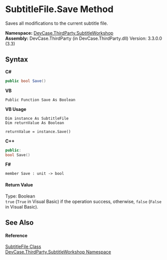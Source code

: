 # SubtitleFile.Save Method 
 

Saves all modifications to the current subtitle file.

**Namespace:**&nbsp;<a href="N_DevCase_ThirdParty_SubtitleWorkshop">DevCase.ThirdParty.SubtitleWorkshop</a><br />**Assembly:**&nbsp;DevCase.ThirdParty (in DevCase.ThirdParty.dll) Version: 3.3.0.0 (3.3)

## Syntax

**C#**<br />
``` C#
public bool Save()
```

**VB**<br />
``` VB
Public Function Save As Boolean
```

**VB Usage**<br />
``` VB Usage
Dim instance As SubtitleFile
Dim returnValue As Boolean

returnValue = instance.Save()
```

**C++**<br />
``` C++
public:
bool Save()
```

**F#**<br />
``` F#
member Save : unit -> bool 

```


#### Return Value
Type: Boolean<br />`true` (`True` in Visual Basic) if the operation success, otherwise, `false` (`False` in Visual Basic).

## See Also


#### Reference
<a href="T_DevCase_ThirdParty_SubtitleWorkshop_SubtitleFile">SubtitleFile Class</a><br /><a href="N_DevCase_ThirdParty_SubtitleWorkshop">DevCase.ThirdParty.SubtitleWorkshop Namespace</a><br />